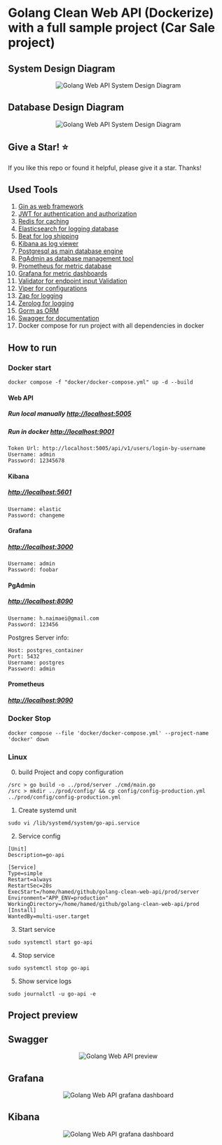 # Golang Clean Web API (Dockerize) with a full sample project (Car Sale project)

## System Design Diagram

<p align="center"><img src='/docs/files/system_diagram.png' alt='Golang Web API System Design Diagram' /></p>

## Database Design Diagram

<p align="center"><img src='/docs/files/db_diagram.png' alt='Golang Web API System Design Diagram' /></p>

## Give a Star! :star:

If you like this repo or found it helpful, please give it a star. Thanks!

## Used Tools

1. [Gin as web framework](https://github.com/gin-gonic/gin)
2. [JWT for authentication and authorization](https://github.com/golang-jwt/jwt)
3. [Redis for caching](https://github.com/redis/redis)
4. [Elasticsearch for logging database](https://github.com/elastic/elasticsearch)
5. [Beat for log shipping](https://github.com/elastic/beats)
6. [Kibana as log viewer](https://github.com/elastic/kibana)
7. [Postgresql as main database engine](https://github.com/postgres/postgres)
8. [PgAdmin as database management tool](https://github.com/pgadmin-org/pgadmin4)
9. [Prometheus for metric database](https://github.com/prometheus/prometheus)
10. [Grafana for metric dashboards](https://github.com/grafana/grafana)
11. [Validator for endpoint input Validation](https://github.com/go-playground/validator)
12. [Viper for configurations](https://github.com/spf13/viper)
13. [Zap for logging](https://github.com/uber-go/zap)
14. [Zerolog for logging](https://github.com/rs/zerolog)
15. [Gorm as ORM](https://github.com/go-gorm/gorm)
16. [Swagger for documentation](https://github.com/swaggo/swag)
17. Docker compose for run project with all dependencies in docker

## How to run

### Docker start

```
docker compose -f "docker/docker-compose.yml" up -d --build
```

#### Web API

##### Run local manually [http://localhost:5005](http://localhost:5005)

##### Run in docker [http://localhost:9001](http://localhost:9001)

```
Token Url: http://localhost:5005/api/v1/users/login-by-username
Username: admin
Password: 12345678
```

#### Kibana

##### [http://localhost:5601](http://localhost:5601)

```
Username: elastic
Password: changeme
```

#### Grafana

##### [http://localhost:3000](http://localhost:3000)

```
Username: admin
Password: foobar
```

#### PgAdmin

##### [http://localhost:8090](http://localhost:8090)

```
Username: h.naimaei@gmail.com
Password: 123456
```

Postgres Server info:

```
Host: postgres_container
Port: 5432
Username: postgres
Password: admin
```

#### Prometheus

##### [http://localhost:9090](http://localhost:9090)

### Docker Stop

```
docker compose --file 'docker/docker-compose.yml' --project-name 'docker' down
```

### Linux

0. build Project and copy configuration

```
/src > go build -o ../prod/server ./cmd/main.go
/src > mkdir ../prod/config/ && cp config/config-production.yml ../prod/config/config-production.yml
```

1. Create systemd unit

```
sudo vi /lib/systemd/system/go-api.service
```

2. Service config

```
[Unit]
Description=go-api

[Service]
Type=simple
Restart=always
RestartSec=20s
ExecStart=/home/hamed/github/golang-clean-web-api/prod/server
Environment="APP_ENV=production"
WorkingDirectory=/home/hamed/github/golang-clean-web-api/prod
[Install]
WantedBy=multi-user.target
```

3. Start service

```
sudo systemctl start go-api
```

4. Stop service

```
sudo systemctl stop go-api
```

5. Show service logs

```
sudo journalctl -u go-api -e
```

## Project preview

## Swagger

<p align="center"><img src='/docs/files/swagger.png' alt='Golang Web API preview' /></p>

## Grafana

<p align="center"><img src='/docs/files/grafana.png' alt='Golang Web API grafana dashboard' /></p>

## Kibana

<p align="center"><img src='/docs/files/kibana.png' alt='Golang Web API grafana dashboard' /></p>
